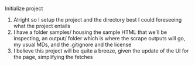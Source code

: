 Initialize project
1. Alright so I setup the project and the directory best I could foreseeing what the project entails
2. I have a folder samples/ housing the sample HTML that we'll be inspecting, an output/ folder which is where the scrape outputs will go, my usual MDs, and the .gitignore and the license
3. I believe this project will be quite a breeze, given the update of the UI for the page, simplifying the fetches